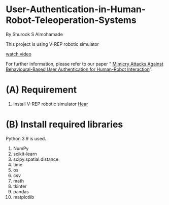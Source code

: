 # User-Authentication-in-Human-Robot-Teleoperation-Systems

By Shurook S Almohamade


This project is using V-REP robotic simulator

[watch video](https://youtu.be/XeqCEaZb7o4)

For further information, please refer to our paper " [Mimicry Attacks Against Behavioural-Based User Authentication for Human-Robot Interaction](https://link.springer.com/chapter/10.1007/978-3-030-93747-8_8)".


# (A) Requirement
1. Install V-REP robotic simulator [Hear](https://coppeliarobotics.com/downloads)

# (B) Install required libraries
Python 3.9 is used. 

1. NumPy
2. scikit-learn
3. scipy.spatial.distance 
4. time
5. os
6. csv
7. math
8. tkinter
9. pandas
10. matplotlib


